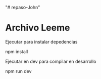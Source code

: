 "# repaso-John" 

# Archivo Leeme 
Ejecutar para instalar depedencias 



npm install 


Ejecutar en dev para compilar en desarrollo 


npm run dev 
